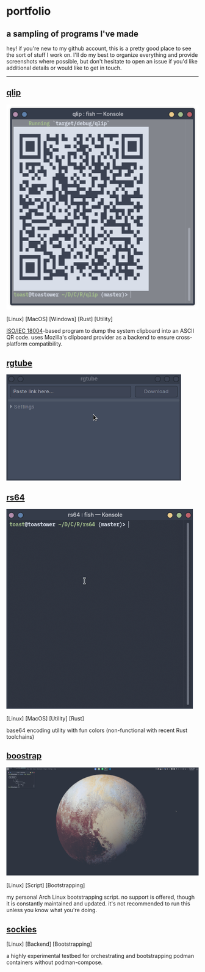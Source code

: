 # portfolio
## a sampling of programs I've made 

hey! if you're new to my github account, this is a pretty good place to see the sort of stuff I work on. I'll do my best to organize everything and provide screenshots where possible, but don't hesitate to open an issue if you'd like additional details or would like to get in touch.

---

## [qlip](https://github.com/toasterrepairman/qlip)
![qlip](resources/qlip.png)

[Linux] [MacOS] [Windows] [Rust] [Utility]

[ISO/IEC 18004](https://www.iso.org/standard/62021.html)-based program to dump the system clipboard into an ASCII QR code. uses Mozilla's clipboard provider as a backend to ensure cross-platform compatibility. 

## [rgtube](https://github.com/toasterrepairman/rgtube)
![rgtube](resources/rgtube.gif)

## [rs64](https://github.com/toasterrepairman/rs64)
![rs64](resources/rs64.gif)

[Linux] [MacOS] [Utility] [Rust]

base64 encoding utility with fun colors (non-functional with recent Rust toolchains)

## [boostrap](https://github.com/toasterrepairman/boostrap)
![boostrap](resources/boostrap.png)

[Linux] [Script] [Bootstrapping]

my personal Arch Linux bootstrapping script. no support is offered, though it is constantly maintained and updated. it's not recommended to run this unless you know what you're doing.

## [sockies](https://github.com/toasterrepairman/sockies)
[Linux] [Backend] [Bootstrapping]

a highly experimental testbed for orchestrating and bootstrapping podman containers without podman-compose.